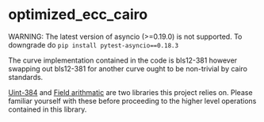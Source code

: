 # optimized_ecc_cairo

WARNING: The latest version of asyncio (>=0.19.0) is not supported. To downgrade do `pip install pytest-asyncio==0.18.3`


The curve implementation contained in the code is bls12-381 however swapping out bls12-381 for another curve ought to be non-trivial by cairo standards.

[Uint-384](https://github.com/NethermindEth/uint384-cairo) and [Field arithmatic](https://github.com/NethermindEth/384bit-prime-field-arithmetic-cairo) are two libraries this project relies on. 
Please familiar yourself with these before proceeding to the higher level operations contained in this library.

